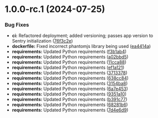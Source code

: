 # 1.0.0-rc.1 (2024-07-25)


### Bug Fixes

* **ci:** Refactored deployment; added versioning; passes app version to Sentry initialization ([76f3c2e](https://github.com/hms-dbmi/fhirquestionnaire/commit/76f3c2ed11d28f02abf10547710c7165bb5aebc3))
* **dockerfile:** Fixed incorrect phantomjs library being used ([ea4414a](https://github.com/hms-dbmi/fhirquestionnaire/commit/ea4414a613f4265209029853c1b21d44edf9092b))
* **requirements:** Updated Python requirements ([f3b1ab4](https://github.com/hms-dbmi/fhirquestionnaire/commit/f3b1ab48bdfccd5885ea60d43a3a1b83c66bba52))
* **requirements:** Updated Python requirements ([a02bbd5](https://github.com/hms-dbmi/fhirquestionnaire/commit/a02bbd53a4423fd7de71f9d992cf545740f5928c))
* **requirements:** Updated Python requirements ([11cca88](https://github.com/hms-dbmi/fhirquestionnaire/commit/11cca88467a621a7e85dd8f2ff1455cfef461e5b))
* **requirements:** Updated Python requirements ([ef1a121](https://github.com/hms-dbmi/fhirquestionnaire/commit/ef1a121db605d937b8139826d88f972cefeaf087))
* **requirements:** Updated Python requirements ([3713378](https://github.com/hms-dbmi/fhirquestionnaire/commit/37133781b68e6688cb20e74d8ef6e4437bed7467))
* **requirements:** Updated Python requirements ([638cc84](https://github.com/hms-dbmi/fhirquestionnaire/commit/638cc84be3b3ce04e1ad6beaefaa344fff3e6746))
* **requirements:** Updated Python requirements ([3154ba8](https://github.com/hms-dbmi/fhirquestionnaire/commit/3154ba8c7932d5787578d1c7d10090ea3ecc6552))
* **requirements:** Updated Python requirements ([6a7e453](https://github.com/hms-dbmi/fhirquestionnaire/commit/6a7e45327346c36359d9787c30b5911e478b783f))
* **requirements:** Updated Python requirements ([9351a10](https://github.com/hms-dbmi/fhirquestionnaire/commit/9351a10cac12580dd1d6c55593e4e5ed6cdec2b3))
* **requirements:** Updated Python requirements ([b391c77](https://github.com/hms-dbmi/fhirquestionnaire/commit/b391c77ea9cadd67a99f0e6cd29a0eceab8d86ec))
* **requirements:** Updated Python requirements ([68281b6](https://github.com/hms-dbmi/fhirquestionnaire/commit/68281b689de4d2b70141e924905f3b07c9bf6008))
* **requirements:** Updated Python requirements ([7d4e6d9](https://github.com/hms-dbmi/fhirquestionnaire/commit/7d4e6d9fd1f7355c627b7364a98c4de17c476792))
